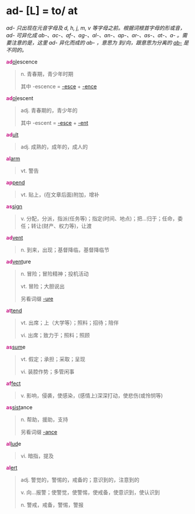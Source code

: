 # ad- [L] = to/ at

*ad- 只出现在元音字母及 d, h, j, m, v 等字母之前。根据词根首字母的形或音，ad- 可异化成 ab-、ac-、af-、ag-、al-、an-、ap-、ar-、as-、at-、a- 。需要注意的是，这里 ad- 异化而成的 ab- ，意思为 到/向，跟意思为分离的 [ab-](ab-.md) 是不同的。*

<b style="color: #C71585;">ad</b>[ol](_al_.md)escence
> n. 青春期，青少年时期
>
> 其中 -escence = [-esce](-esce.md) + [-ence](-ence.md)

<b style="color: #C71585;">ad</b>[ol](_al_.md)escent
> adj. 青春期的，青少年的
>
> 其中 -escent = [-esce](-esce.md) + [-ent](-ent.md)

<b style="color: #C71585;">ad</b>[ult](_ult_.md)
> adj. 成熟的，成年的，成人的

<b style="color: #C71585;">al</b>[arm](_arm_.md)
> vt. 警告

<b style="color: #C71585;">ap</b>[pend](_pend_.md)
> vt. 贴上，(在文章后面)附加，增补

<b style="color: #C71585;">as</b>[sign](_sign_.md)
> v. 分配，分派，指派(任务等)；指定(时间、地点)；把...归于；任命，委任；转让(财产、权力等)，让渡

<b style="color: #C71585;">ad</b>[vent](_ven_.md)
> n. 到来，出现；基督降临，基督降临节

<b style="color: #C71585;">ad</b>[vent](_ven_.md)ure
> n. 冒险；冒险精神；投机活动
>
> vt. 冒险；大胆说出
>
> 另看词缀 [-ure](-ure.md)

<b style="color: #C71585;">at</b>[tend](_tend_.md)
> vt. 出席；上（大学等）；照料；招待；陪伴
>
> vi. 出席；致力于；照料；照顾

<b style="color: #C71585;">as</b>[sum](_sum_.1.md)e
> vt. 假定；承担；采取；呈现
>
> vi. 装腔作势；多管闲事

<b style="color: #C71585;">af</b>[fect](_fic_.md)
> v. 影响，侵袭，使感染，(感情上)深深打动，使悲伤(或怜悯等)

<b style="color: #C71585;">as</b>[sist](_st_.md)ance
> n. 帮助，援助，支持
>
> 另看词缀 [-ance](-ance.md)

<b style="color: #C71585;">al</b>[lud](_lud_.md)e
> vi. 暗指，提及

<b style="color: #C71585;">al</b>[ert](_erg_.md)
> adj. 警觉的，警惕的，戒备的；意识到的，注意到的
>
> v. 向…报警；使警觉，使警惕，使戒备，使意识到，使认识到
>
> n. 警戒，戒备，警惕，警报
